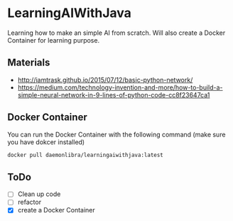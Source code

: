 # LearningAIWithJava
Learning how to make an simple AI from scratch. Will also create a Docker Container for learning purpose.

## Materials
 - http://iamtrask.github.io/2015/07/12/basic-python-network/
 - https://medium.com/technology-invention-and-more/how-to-build-a-simple-neural-network-in-9-lines-of-python-code-cc8f23647ca1

## Docker Container
You can run the Docker Container with the following command (make sure you have dokcer installed)

```bash
docker pull daemonlibra/learningaiwithjava:latest
```
 
## ToDo
 - [ ] Clean up code
 - [ ] refactor
 - [x] create a Docker Container
